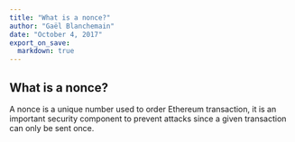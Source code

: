 ```yaml
---
title: "What is a nonce?"
author: "Gaël Blanchemain"
date: "October 4, 2017"
export_on_save:
  markdown: true
---
```

## What is a nonce?

A nonce is a unique number used to order Ethereum transaction, it is an important security component to prevent attacks since a given transaction can only be sent once.